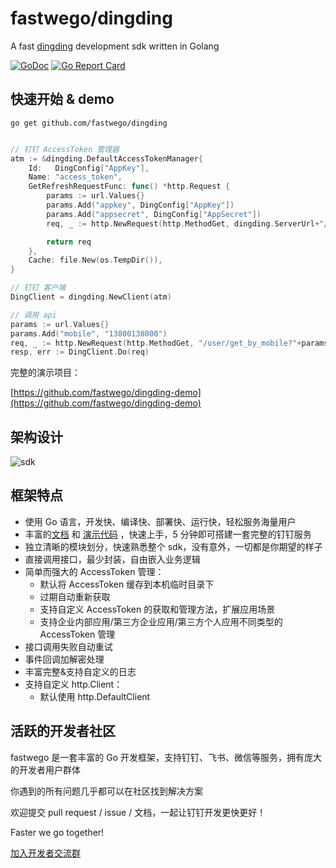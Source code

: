 # fastwego/dingding

A fast [dingding](https://ding-doc.dingtalk.com/) development sdk written in Golang

[![GoDoc](https://pkg.go.dev/badge/github.com/fastwego/dingding?status.svg)](https://pkg.go.dev/github.com/fastwego/dingding?tab=doc)
[![Go Report Card](https://goreportcard.com/badge/github.com/fastwego/dingding)](https://goreportcard.com/report/github.com/fastwego/dingding)

## 快速开始 & demo

```shell script
go get github.com/fastwego/dingding
```

```go

// 钉钉 AccessToken 管理器
atm := &dingding.DefaultAccessTokenManager{
    Id:   DingConfig["AppKey"],
    Name: "access_token",
    GetRefreshRequestFunc: func() *http.Request {
        params := url.Values{}
        params.Add("appkey", DingConfig["AppKey"])
        params.Add("appsecret", DingConfig["AppSecret"])
        req, _ := http.NewRequest(http.MethodGet, dingding.ServerUrl+"/gettoken?"+params.Encode(), nil)

        return req
    },
    Cache: file.New(os.TempDir()),
}

// 钉钉 客户端
DingClient = dingding.NewClient(atm)

// 调用 api
params := url.Values{}
params.Add("mobile", "13800138000")
req, _ := http.NewRequest(http.MethodGet, "/user/get_by_mobile?"+params.Encode(), nil)
resp, err := DingClient.Do(req)
```

完整的演示项目：

[https://github.com/fastwego/dingding-demo](https://github.com/fastwego/dingding-demo)

## 架构设计

![sdk](./doc/img/sdk.jpg)

## 框架特点

- 使用 Go 语言，开发快、编译快、部署快、运行快，轻松服务海量用户
- 丰富的[文档](https://pkg.go.dev/github.com/fastwego/dingding) 和 [演示代码](https://github.com/fastwego/dingding-demo) ，快速上手，5
  分钟即可搭建一套完整的钉钉服务
- 独立清晰的模块划分，快速熟悉整个 sdk，没有意外，一切都是你期望的样子
- 直接调用接口，最少封装，自由嵌入业务逻辑
- 简单而强大的 AccessToken 管理：
    - 默认将 AccessToken 缓存到本机临时目录下
    - 过期自动重新获取
    - 支持自定义 AccessToken 的获取和管理方法，扩展应用场景
    - 支持企业内部应用/第三方企业应用/第三方个人应用不同类型的 AccessToken 管理
- 接口调用失败自动重试
- 事件回调加解密处理
- 丰富完整&支持自定义的日志
- 支持自定义 http.Client：
    - 默认使用 http.DefaultClient

## 活跃的开发者社区

fastwego 是一套丰富的 Go 开发框架，支持钉钉、飞书、微信等服务，拥有庞大的开发者用户群体

你遇到的所有问题几乎都可以在社区找到解决方案

欢迎提交 pull request / issue / 文档，一起让钉钉开发更快更好！

Faster we go together!

[加入开发者交流群](https://github.com/fastwego/fastwego.dev#%E5%BC%80%E5%8F%91%E8%80%85%E4%BA%A4%E6%B5%81%E7%BE%A4)
